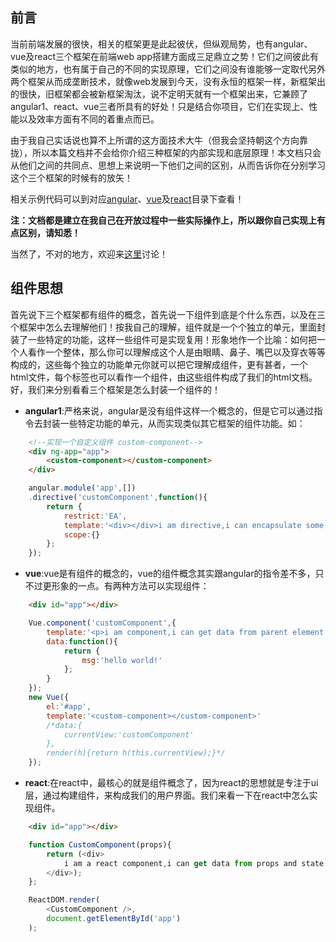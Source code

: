 ## 前言

当前前端发展的很快，相关的框架更是此起彼伏，但纵观局势，也有angular、vue及react三个框架在前端web app搭建方面成三足鼎立之势！它们之间彼此有类似的地方，也有属于自己的不同的实现原理，它们之间没有谁能够一定取代另外两个框架从而成垄断技术，就像web发展到今天，没有永恒的框架一样，新框架出的很快，旧框架都会被新框架淘汰，说不定明天就有一个框架出来，它兼顾了angular1、react、vue三者所具有的好处！只是结合你项目，它们在实现上、性能以及效率方面有不同的着重点而已。

由于我自己实话说也算不上所谓的这方面技术大牛（但我会坚持朝这个方向靠拢），所以本篇文档并不会给你介绍三种框架的内部实现和底层原理！本文档只会从他们之间的共同点、思想上来说明一下他们之间的区别，从而告诉你在分别学习这个三个框架的时候有的放矢！

相关示例代码可以到对应[angular]()、[vue]()及[react]()目录下查看！

**注：文档都是建立在我自己在开放过程中一些实际操作上，所以跟你自己实现上有点区别，请知悉！**

当然了，不对的地方，欢迎来[这里]()讨论！

## 组件思想

首先说下三个框架都有组件的概念，首先说一下组件到底是个什么东西，以及在三个框架中怎么去理解他们！按我自己的理解，组件就是一个个独立的单元，里面封装了一些特定的功能，这样一些组件可是实现复用！形象地作一个比喻：如何把一个人看作一个整体，那么你可以理解成这个人是由眼睛、鼻子、嘴巴以及穿衣等等构成的，这些每个独立的功能单元你就可以把它理解成组件，更有甚者，一个html文件，每个标签也可以看作一个组件，由这些组件构成了我们的html文档。好，我们来分别看看三个框架是怎么封装一个组件的！

* **angular1**:严格来说，angular是没有组件这样一个概念的，但是它可以通过指令去封装一些特定功能的单元，从而实现类似其它框架的组件功能。如：

``` html 
    <!--实现一个自定义组件 custom-component-->
    <div ng-app="app">
        <custom-component></custom-component>
    </div>
```

```javascript
    angular.module('app',[])
    .directive('customComponent',function(){
        return {
            restrict:'EA',
            template:'<div></div>i am directive,i can encapsulate some features</div>',
            scope:{}
        };
    });
```

* **vue**:vue是有组件的概念的，vue的组件概念其实跟angular的指令差不多，只不过更形象的一点。有两种方法可以实现组件：

```html
    <div id="app"></div>
```

```javascript
    Vue.component('customComponent',{
        template:'<p>i am component,i can get data from parent element with props. i can get data from data setter yet,eg: {{msg}}</p>',
        data:function(){
            return {
                msg:'hello world!'
            };
        }
    });
    new Vue({
        el:'#app',
        template:'<custom-component></custom-component>'
        /*data:{
            currentView:'customComponent'
        },
        render(h){return h(this.currentView);}*/
    });
```

* **react**:在react中，最核心的就是组件概念了，因为react的思想就是专注于ui层，通过构建组件，来构成我们的用户界面。我们来看一下在react中怎么实现组件。

```html
    <div id="app"></div>
```

```javascript
    function CustomComponent(props){
        return (<div>
            i am a react component,i can get data from props and state!
        </div>);
    };

    ReactDOM.render(
        <CustomComponent />,
        document.getElementById('app')
    );
```